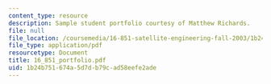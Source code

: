 ```yaml
---
content_type: resource
description: Sample student portfolio courtesy of Matthew Richards.
file: null
file_location: /coursemedia/16-851-satellite-engineering-fall-2003/1b24b751674a5d7db79cad58eefe2ade_16_851_portfolio.pdf
file_type: application/pdf
resourcetype: Document
title: 16_851_portfolio.pdf
uid: 1b24b751-674a-5d7d-b79c-ad58eefe2ade
---
```

